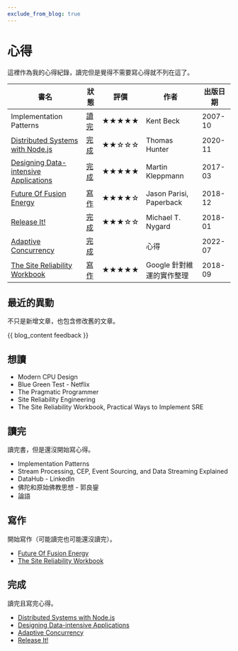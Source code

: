 ```yaml
---
exclude_from_blog: true
---
```

# 心得

這裡作為我的心得紀錄，讀完但是覺得不需要寫心得就不列在這了。

| 書名 | 狀態 | 評價 | 作者 | 出版日期 |
| - | - | - | - | - |
| Implementation Patterns                 | [讀完] | ★★★★★ | Kent Beck | 2007-10 |
| [Distributed Systems with Node.js]      | [完成] | ★★☆☆☆ | Thomas Hunter | 2020-11 |
| [Designing Data-intensive Applications] | [完成] | ★★★★★ | Martin Kleppmann | 2017-03 |
| [Future Of Fusion Energy]               | [寫作] | ★★★★☆ | Jason Parisi, Paperback | 2018-12 |
| [Release It!]                           | [完成] | ★★★☆☆ | Michael T. Nygard | 2018-01 |
| [Adaptive Concurrency]                  | [完成] |       | 心得 | 2022-07 |
| [The Site Reliability Workbook]         | [寫作] | ★★★★★ | Google 針對維運的實作整理 | 2018-09 |

## 最近的異動

不只是新增文章，也包含修改舊的文章。

{{ blog_content feedback }}

## 想讀

- Modern CPU Design
- Blue Green Test - Netflix
- The Pragmatic Programmer
- Site Reliability Engineering
- The Site Reliability Workbook, Practical Ways to Implement SRE

## 讀完

讀完書，但是還沒開始寫心得。

- Implementation Patterns
- Stream Processing, CEP, Event Sourcing, and Data Streaming Explained
- DataHub - LinkedIn
- 佛陀和原始佛教思想 - 郭良鋆
- 論語

## 寫作

開始寫作（可能讀完也可能還沒讀完）。

- [Future Of Fusion Energy]
- [The Site Reliability Workbook]

## 完成

讀完且寫完心得。

- [Distributed Systems with Node.js]
- [Designing Data-intensive Applications]
- [Adaptive Concurrency]
- [Release It!]

[distributed systems with node.js]: distributed-systems-with-node.js/
[designing data-intensive applications]: designing-data-intensive-applications/
[adaptive concurrency]: adaptive-concurrency/
[future of fusion energy]: future-of-fusion-energy/
[release it!]: release-it.md
[the site reliability workbook]: site-reliability-workbook
[讀完]: #讀完
[寫作]: #寫作
[完成]: #完成

